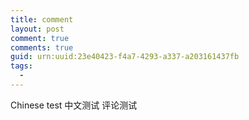 ```yaml
---
title: comment
layout: post
comment: true
comments: true
guid: urn:uuid:23e40423-f4a7-4293-a337-a203161437fb
tags:
  - 
---
```


Chinese test
中文测试
评论测试
